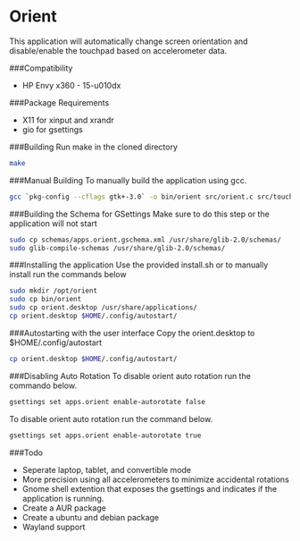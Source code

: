 # Orient
This application will automatically change screen orientation and disable/enable
the touchpad based on accelerometer data.

###Compatibility
* HP Envy x360 - 15-u010dx

###Package Requirements
* X11 for xinput and xrandr
* gio for gsettings

###Building
Run make in the cloned directory
````bash
make

````

###Manual Building
To manually build the application using gcc.
````bash
gcc `pkg-config --cflags gtk+-3.0` -o bin/orient src/orient.c src/touchpad.c `pkg-config --libs gtk+-3.0`

````

###Building the Schema for GSettings
Make sure to do this step or the application will not start
````bash
sudo cp schemas/apps.orient.gschema.xml /usr/share/glib-2.0/schemas/
sudo glib-compile-schemas /usr/share/glib-2.0/schemas/

````

###Installing the application
Use the provided install.sh or to manually install run the commands below
````bash
sudo mkdir /opt/orient
sudo cp bin/orient
sudo cp orient.desktop /usr/share/applications/
cp orient.desktop $HOME/.config/autostart/

````

###Autostarting with the user interface
Copy the orient.desktop to $HOME/.config/autostart
````bash
cp orient.desktop $HOME/.config/autostart/

````

###Disabling Auto Rotation
To disable orient auto rotation run the commando below.
````bash
gsettings set apps.orient enable-autorotate false

````

To disable orient auto rotation run the command below.
````bash
gsettings set apps.orient enable-autorotate true

````

###Todo
* Seperate laptop, tablet, and convertible mode
* More precision using all accelerometers to minimize accidental rotations
* Gnome shell extention that exposes the gsettings and indicates if the
  application is running.
* Create a AUR package
* Create a ubuntu and debian package
* Wayland support
